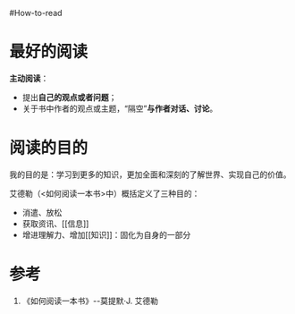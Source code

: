 #How-to-read

# 最好的阅读
**主动阅读**：
- 提出**自己的观点或者问题**；
- 关于书中作者的观点或主题，“隔空”**与作者对话、讨论**。

# 阅读的目的
我的目的是：学习到更多的知识，更加全面和深刻的了解世界、实现自己的价值。

艾德勒（<如何阅读一本书>中）概括定义了三种目的：
- 消遣、放松
- 获取资讯、[[信息]]
- 增进理解力、增加[[知识]]：固化为自身的一部分




# 参考
1. 《如何阅读一本书》--莫提默·J. 艾德勒